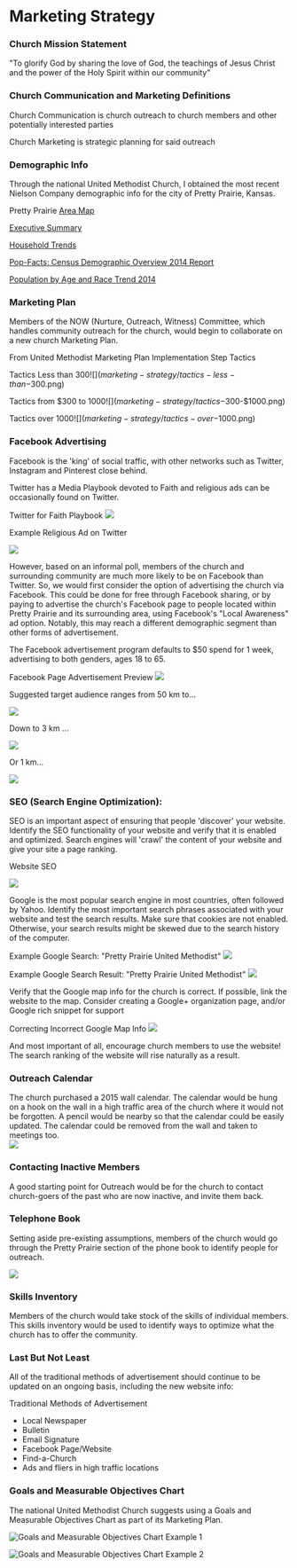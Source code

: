 # Marketing Strategy

### Church Mission Statement

"To glorify God by sharing the love of God, the teachings of Jesus Christ and the power of the Holy Spirit within our community"

### Church Communication and Marketing Definitions

Church Communication is church outreach to church members and other potentially interested parties

Church Marketing is strategic planning for said outreach

### Demographic Info

Through the national United Methodist Church, I obtained the most recent Nielson Company demographic info for the city of Pretty Prairie, Kansas. 

Pretty Prairie [Area Map](https://drive.google.com/file/d/0B02bpu7HZwJRaVp5dGNMOUpYbU0/view?usp=sharing)

[Executive Summary](https://drive.google.com/file/d/0B02bpu7HZwJRMFJTM3BWZXprbWM/view?usp=sharing)

[Household Trends](https://drive.google.com/file/d/0B02bpu7HZwJRV1dnSGplRUxmMDg/view?usp=sharing)

[Pop-Facts: Census Demographic Overview 2014 Report](https://drive.google.com/file/d/0B02bpu7HZwJRSHFwVm5kX0FHMmc/view?usp=sharing)

[Population by Age and Race Trend 2014](https://drive.google.com/file/d/0B02bpu7HZwJRelJTXzd1XzVWUE0/view?usp=sharing)

### Marketing Plan

Members of the NOW (Nurture, Outreach, Witness) Committee, which handles community outreach for the church, would begin to collaborate on a new church Marketing Plan. 

From United Methodist Marketing Plan Implementation Step Tactics

Tactics Less than $300
![](marketing-strategy/tactics-less-than-$300.png)

Tactics from $300 to $1000
![](marketing-strategy/tactics-$300-$1000.png)

Tactics over $1000
![](marketing-strategy/tactics-over-$1000.png)

### Facebook Advertising

Facebook is the 'king' of social traffic, with other networks such as Twitter, Instagram and Pinterest close behind. 

Twitter has a Media Playbook devoted to Faith and religious ads can be occasionally found on Twitter. 

Twitter for Faith Playbook
![](marketing-strategy/twitter-for-faith-playbook.png)

Example Religious Ad on Twitter

![](marketing-strategy/twitter-religious-advertisement.png)

However, based on an informal poll, members of the church and surrounding community are much more likely to be on Facebook than Twitter. So, we would first consider the option of advertising the church via Facebook. This could be done for free through Facebook sharing, or by paying to advertise the church's Facebook page to people located within Pretty Prairie and its surrounding area, using Facebook's "Local Awareness" ad option. Notably, this may reach a different demographic segment than other forms of advertisement. 

The Facebook advertisement program defaults to $50 spend for 1 week, advertising to both genders, ages 18 to 65.

Facebook Page Advertisement Preview
![](marketing-strategy/facebook-page-advertisement-preview.png)

Suggested target audience ranges from 50 km to... 

![](marketing-strategy/facebook-page-advertisement-reach-50km.png)

Down to 3 km ... 

![](marketing-strategy/facebook-page-advertisement-reach-3km.png)

Or 1 km...

![](marketing-strategy/facebook-page-advertisement-reach-1km.png)

### SEO (Search Engine Optimization):

SEO is an important aspect of ensuring that people 'discover' your website. Identify the SEO functionality of your website and verify that it is enabled and optimized. Search engines will 'crawl' the content of your website and give your site a page ranking. 

Website SEO

![](marketing-strategy/website-seo.jpg)

Google is the most popular search engine in most countries, often followed by Yahoo. Identify the most important search phrases associated with your website and test the search results. Make sure that cookies are not enabled. Otherwise, your search results might be skewed due to the search history of the computer. 

Example Google Search: "Pretty Prairie United Methodist"
![](marketing-strategy/google-search-pretty-prairie-united.jpg)

Example Google Search Result: "Pretty Prairie United Methodist"
![](marketing-strategy/google-search-pretty-prairie-united-methodist.jpg)

Verify that the Google map info for the church is correct. If possible, link the website to the map. Consider creating a Google+ organization page, and/or Google rich snippet for support

Correcting Incorrect Google Map Info
![](marketing-strategy/google-pretty-prairie-united-methodist-church-report-a-problem.png)

And most important of all, encourage church members to use the website! The search ranking of the website will rise naturally as a result.

### Outreach Calendar

The church purchased a 2015 wall calendar. The calendar would be hung on a hook on the wall in a high traffic area of the church where it would not be forgotten. A pencil would be nearby so that the calendar could be easily updated. The calendar could be removed from the wall and taken to meetings too.  
![](marketing-strategy/marketing-strategy-outreach-calendar.jpg)

### Contacting Inactive Members

A good starting point for Outreach would be for the church to contact church-goers of the past who are now inactive, and invite them back. 

### Telephone Book

Setting aside pre-existing assumptions, members of the church would go through the Pretty Prairie section of the phone book to identify people for outreach. 

![](marketing-strategy/marketing-strategy-telephone-book.jpg)

### Skills Inventory

Members of the church would take stock of the skills of individual members. This skills inventory would be used to identify ways to optimize what the church has to offer the community. 

### Last But Not Least

All of the traditional methods of advertisement should continue to be updated on an ongoing basis, including the new website info:

Traditional Methods of Advertisement
* Local Newspaper
* Bulletin
* Email Signature
* Facebook Page/Website
* Find-a-Church
* Ads and fliers in high traffic locations

### Goals and Measurable Objectives Chart

The national United Methodist Church suggests using a Goals and Measurable Objectives Chart as part of its Marketing Plan. 

![Goals and Measurable Objectives Chart Example 1](marketing-strategy/marketing-strategy-goals-measurable-objectives-chart-example-1.png)

![Goals and Measurable Objectives Chart Example 2](marketing-strategy/marketing-strategy-goals-measurable-objectives-chart-example-2.png)
